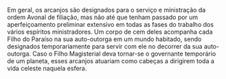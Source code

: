 ﻿Em geral, os arcanjos são designados para o serviço e ministração da ordem Avonal de filiação, mas não até que tenham passado por um aperfeiçoamento preliminar extensivo em todas as fases do trabalho dos vários espíritos ministradores. Um corpo de cem deles acompanha cada Filho do Paraíso na sua auto-outorga em um mundo habitado, sendo designados temporariamente para servir com ele no decorrer da sua auto-outorga. Caso o Filho Magisterial deva tornar-se o governante temporário de um planeta, esses arcanjos atuariam como cabeças a dirigirem toda a vida celeste naquela esfera.